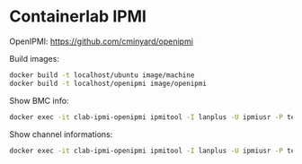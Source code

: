 # Containerlab IPMI

OpenIPMI: https://github.com/cminyard/openipmi

Build images:
```bash
docker build -t localhost/ubuntu image/machine
docker build -t localhost/openipmi image/openipmi
```

Show BMC info:
```bash
docker exec -it clab-ipmi-openipmi ipmitool -I lanplus -U ipmiusr -P test -p 9001 -H 127.0.0.1 mc info
```

Show channel informations:
```bash
docker exec -it clab-ipmi-openipmi ipmitool -I lanplus -U ipmiusr -P test -p 9001 -H 127.0.0.1 lan print 1
```

